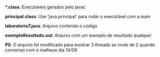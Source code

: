 **\*.class**: Executaveis gerados pelo javac

**principal.class**: Use 'java principal' para rodar o executável com a main

**laboratorio7.java**: Arquivo contendo o código

**exemploResultado.out**: Arquivo com um exemplo de resultado qualquer

**PS**: O arquivo foi modificado para mostrar 3 threads ao invés de 2 quando conversei com o matheus dia 14/09
